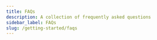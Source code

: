```yaml
---
title: FAQs
description: A collection of frequently asked questions
sidebar_label: FAQs
slug: /getting-started/faqs
---
```

